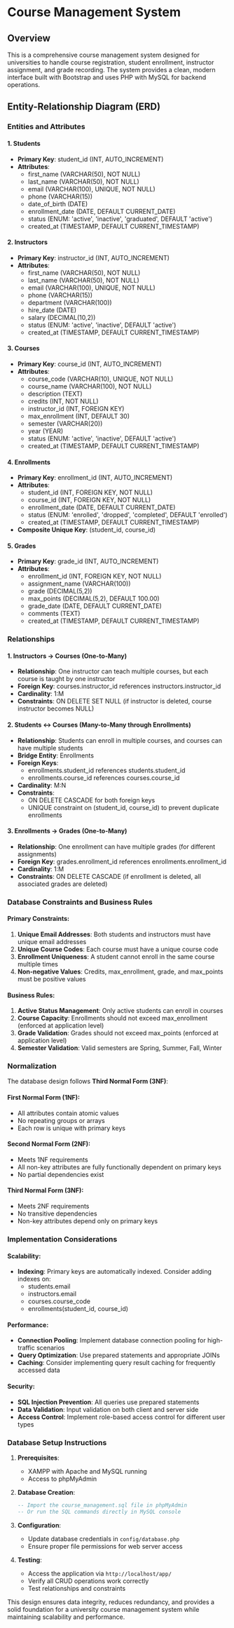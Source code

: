 # Course Management System

## Overview
This is a comprehensive course management system designed for universities to handle course registration, student enrollment, instructor assignment, and grade recording. The system provides a clean, modern interface built with Bootstrap and uses PHP with MySQL for backend operations.

## Entity-Relationship Diagram (ERD)

### Entities and Attributes

#### 1. Students
- **Primary Key**: student_id (INT, AUTO_INCREMENT)
- **Attributes**:
  - first_name (VARCHAR(50), NOT NULL)
  - last_name (VARCHAR(50), NOT NULL)
  - email (VARCHAR(100), UNIQUE, NOT NULL)
  - phone (VARCHAR(15))
  - date_of_birth (DATE)
  - enrollment_date (DATE, DEFAULT CURRENT_DATE)
  - status (ENUM: 'active', 'inactive', 'graduated', DEFAULT 'active')
  - created_at (TIMESTAMP, DEFAULT CURRENT_TIMESTAMP)

#### 2. Instructors
- **Primary Key**: instructor_id (INT, AUTO_INCREMENT)
- **Attributes**:
  - first_name (VARCHAR(50), NOT NULL)
  - last_name (VARCHAR(50), NOT NULL)
  - email (VARCHAR(100), UNIQUE, NOT NULL)
  - phone (VARCHAR(15))
  - department (VARCHAR(100))
  - hire_date (DATE)
  - salary (DECIMAL(10,2))
  - status (ENUM: 'active', 'inactive', DEFAULT 'active')
  - created_at (TIMESTAMP, DEFAULT CURRENT_TIMESTAMP)

#### 3. Courses
- **Primary Key**: course_id (INT, AUTO_INCREMENT)
- **Attributes**:
  - course_code (VARCHAR(10), UNIQUE, NOT NULL)
  - course_name (VARCHAR(100), NOT NULL)
  - description (TEXT)
  - credits (INT, NOT NULL)
  - instructor_id (INT, FOREIGN KEY)
  - max_enrollment (INT, DEFAULT 30)
  - semester (VARCHAR(20))
  - year (YEAR)
  - status (ENUM: 'active', 'inactive', DEFAULT 'active')
  - created_at (TIMESTAMP, DEFAULT CURRENT_TIMESTAMP)

#### 4. Enrollments
- **Primary Key**: enrollment_id (INT, AUTO_INCREMENT)
- **Attributes**:
  - student_id (INT, FOREIGN KEY, NOT NULL)
  - course_id (INT, FOREIGN KEY, NOT NULL)
  - enrollment_date (DATE, DEFAULT CURRENT_DATE)
  - status (ENUM: 'enrolled', 'dropped', 'completed', DEFAULT 'enrolled')
  - created_at (TIMESTAMP, DEFAULT CURRENT_TIMESTAMP)
- **Composite Unique Key**: (student_id, course_id)

#### 5. Grades
- **Primary Key**: grade_id (INT, AUTO_INCREMENT)
- **Attributes**:
  - enrollment_id (INT, FOREIGN KEY, NOT NULL)
  - assignment_name (VARCHAR(100))
  - grade (DECIMAL(5,2))
  - max_points (DECIMAL(5,2), DEFAULT 100.00)
  - grade_date (DATE, DEFAULT CURRENT_DATE)
  - comments (TEXT)
  - created_at (TIMESTAMP, DEFAULT CURRENT_TIMESTAMP)

### Relationships

#### 1. Instructors → Courses (One-to-Many)
- **Relationship**: One instructor can teach multiple courses, but each course is taught by one instructor
- **Foreign Key**: courses.instructor_id references instructors.instructor_id
- **Cardinality**: 1:M
- **Constraints**: ON DELETE SET NULL (if instructor is deleted, course instructor becomes NULL)

#### 2. Students ↔ Courses (Many-to-Many through Enrollments)
- **Relationship**: Students can enroll in multiple courses, and courses can have multiple students
- **Bridge Entity**: Enrollments
- **Foreign Keys**: 
  - enrollments.student_id references students.student_id
  - enrollments.course_id references courses.course_id
- **Cardinality**: M:N
- **Constraints**: 
  - ON DELETE CASCADE for both foreign keys
  - UNIQUE constraint on (student_id, course_id) to prevent duplicate enrollments

#### 3. Enrollments → Grades (One-to-Many)
- **Relationship**: One enrollment can have multiple grades (for different assignments)
- **Foreign Key**: grades.enrollment_id references enrollments.enrollment_id
- **Cardinality**: 1:M
- **Constraints**: ON DELETE CASCADE (if enrollment is deleted, all associated grades are deleted)

### Database Constraints and Business Rules

#### Primary Constraints:
1. **Unique Email Addresses**: Both students and instructors must have unique email addresses
2. **Unique Course Codes**: Each course must have a unique course code
3. **Enrollment Uniqueness**: A student cannot enroll in the same course multiple times
4. **Non-negative Values**: Credits, max_enrollment, grade, and max_points must be positive values

#### Business Rules:
1. **Active Status Management**: Only active students can enroll in courses
2. **Course Capacity**: Enrollments should not exceed max_enrollment (enforced at application level)
3. **Grade Validation**: Grades should not exceed max_points (enforced at application level)
4. **Semester Validation**: Valid semesters are Spring, Summer, Fall, Winter

### Normalization

The database design follows **Third Normal Form (3NF)**:

#### First Normal Form (1NF):
- All attributes contain atomic values
- No repeating groups or arrays
- Each row is unique with primary keys

#### Second Normal Form (2NF):
- Meets 1NF requirements
- All non-key attributes are fully functionally dependent on primary keys
- No partial dependencies exist

#### Third Normal Form (3NF):
- Meets 2NF requirements
- No transitive dependencies
- Non-key attributes depend only on primary keys

### Implementation Considerations

#### Scalability:
- **Indexing**: Primary keys are automatically indexed. Consider adding indexes on:
  - students.email
  - instructors.email
  - courses.course_code
  - enrollments(student_id, course_id)
  
#### Performance:
- **Connection Pooling**: Implement database connection pooling for high-traffic scenarios
- **Query Optimization**: Use prepared statements and appropriate JOINs
- **Caching**: Consider implementing query result caching for frequently accessed data

#### Security:
- **SQL Injection Prevention**: All queries use prepared statements
- **Data Validation**: Input validation on both client and server side
- **Access Control**: Implement role-based access control for different user types

### Database Setup Instructions

1. **Prerequisites**:
   - XAMPP with Apache and MySQL running
   - Access to phpMyAdmin

2. **Database Creation**:
   ```sql
   -- Import the course_management.sql file in phpMyAdmin
   -- Or run the SQL commands directly in MySQL console
   ```

3. **Configuration**:
   - Update database credentials in `config/database.php`
   - Ensure proper file permissions for web server access

4. **Testing**:
   - Access the application via `http://localhost/app/`
   - Verify all CRUD operations work correctly
   - Test relationships and constraints

This design ensures data integrity, reduces redundancy, and provides a solid foundation for a university course management system while maintaining scalability and performance.
